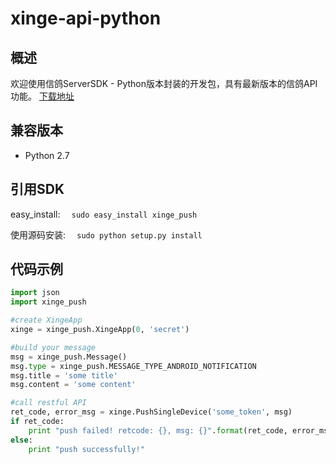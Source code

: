 # xinge-api-python
## 概述
欢迎使用信鸽ServerSDK - Python版本封装的开发包，具有最新版本的信鸽API功能。
[下载地址](http://xg.qq.com/xg/ctr_index/download)

## 兼容版本
- Python 2.7

## 引用SDK
easy_install:
```  sudo easy_install xinge_push```

使用源码安装:
```  sudo python setup.py install```

## 代码示例
```python
import json
import xinge_push

#create XingeApp
xinge = xinge_push.XingeApp(0, 'secret')

#build your message
msg = xinge_push.Message()
msg.type = xinge_push.MESSAGE_TYPE_ANDROID_NOTIFICATION
msg.title = 'some title'
msg.content = 'some content'

#call restful API
ret_code, error_msg = xinge.PushSingleDevice('some_token', msg)
if ret_code:
    print "push failed! retcode: {}, msg: {}".format(ret_code, error_msg)
else:
    print "push successfully!"

```
